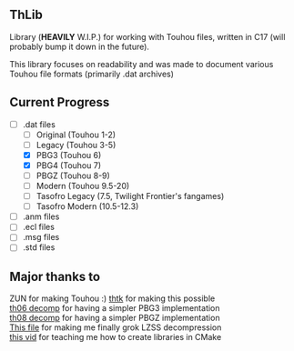 ThLib
---
Library (**HEAVILY** W.I.P.) for working with Touhou files, written in C17
(will probably bump it down in the future).

This library focuses on readability and was made to document various Touhou file formats (primarily .dat archives)

Current Progress
---
- [ ] .dat files
  - [ ] Original (Touhou 1-2)
  - [ ] Legacy (Touhou 3-5)
  - [x] PBG3 (Touhou 6)
  - [x] PBG4 (Touhou 7)
  - [ ] PBGZ (Touhou 8-9)
  - [ ] Modern (Touhou 9.5-20)
  - [ ] Tasofro Legacy (7.5, Twilight Frontier's fangames)
  - [ ] Tasofro Modern (10.5-12.3)
- [ ] .anm files
- [ ] .ecl files
- [ ] .msg files
- [ ] .std files

Major thanks to
---
ZUN for making Touhou :)
[thtk](https://github.com/thpatch/thtk) for making this possible  
[th06 decomp](https://github.com/happyhavoc/th06) for having a simpler PBG3 implementation  
[th08 decomp](https://github.com/happyhavoc/th08) for having a simpler PBGZ implementation  
[This file](https://github.com/GovanifY/PyTouhou/blob/master/pytouhou/utils/lzss.pyx) for making me finally grok LZSS decompression  
[this vid](https://www.youtube.com/watch?v=08f5Dav72aE) for teaching me how to create libraries in CMake  
